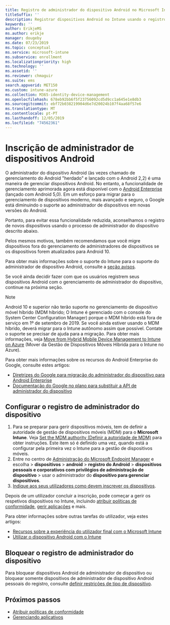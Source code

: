 ```yaml
---
title: Registro de administrador do dispositivo Android no Microsoft Intune
titleSuffix: ''
description: Registrar dispositivos Android no Intune usando o registro de administrador do dispositivo.
keywords: ''
author: ErikjeMS
ms.author: erikje
manager: dougeby
ms.date: 07/23/2019
ms.topic: conceptual
ms.service: microsoft-intune
ms.subservice: enrollment
ms.localizationpriority: high
ms.technology: ''
ms.assetid: ''
ms.reviewer: chmaguir
ms.suite: ems
search.appverid: MET150
ms.custom: intune-azure
ms.collection: M365-identity-device-management
ms.openlocfilehash: 678eb92bb6f5f23756092cd5d9cc1a645e1e8db3
ms.sourcegitcommit: ebf72b038219904d6e7d20024b107f4aa68f57e6
ms.translationtype: MT
ms.contentlocale: pt-PT
ms.lasthandoff: 12/05/2019
ms.locfileid: "74562361"
---
```

# <a name="android-device-administrator-enrollment"></a>Inscrição de administrador de dispositivos Android

O administrador do dispositivo Android (às vezes chamado de gerenciamento do Android "herdado" e lançado com o Android 2,2) é uma maneira de gerenciar dispositivos Android. No entanto, a funcionalidade de gerenciamento aprimorada agora está disponível com o [Android Enterprise](https://www.android.com/enterprise/management/) (lançado com Android 5,0). Em um esforço para migrar para o gerenciamento de dispositivos moderno, mais avançado e seguro, o Google está diminuindo o suporte ao administrador de dispositivos em novas versões do Android.

Portanto, para evitar essa funcionalidade reduzida, aconselhamos o registro de novos dispositivos usando o processo de administrador do dispositivo descrito abaixo.

Pelos mesmos motivos, também recomendamos que você migre dispositivos fora do gerenciamento de administradores de dispositivos se os dispositivos forem atualizados para Android 10. 

Para obter mais informações sobre o suporte do Intune para o suporte do administrador de dispositivo Android, consulte a [seção avisos](../fundamentals/whats-new.md#decreasing-support-for-android-device-administrator).

Se você ainda decidir fazer com que os usuários registrem seus dispositivos Android com o gerenciamento de administrador do dispositivo, continue na próxima seção.  


> [!Note]  
> Android 10 e superior não terão suporte no gerenciamento de dispositivo móvel híbrido (MDM híbrido; O Intune é gerenciado com o console do System Center Configuration Manager) porque o MDM híbrido está fora de serviço em 1º de setembro de 2019. Se você ainda estiver usando o MDM híbrido, deverá migrar para o Intune autônomo assim que possível. Contate o suporte se precisar de ajuda para a migração. Para obter mais informações, veja [Move from Hybrid Mobile Device Management to Intune on Azure](https://aka.ms/hybrid_notification) (Mover da Gestão de Dispositivos Móveis Híbrida para o Intune no Azure).

Para obter mais informações sobre os recursos do Android Enterprise do Google, consulte estes artigos:
- [Diretrizes do Google para migração do administrador do dispositivo para Android Enterprise](http://static.googleusercontent.com/media/android.com/en/enterprise/static/2016/pdfs/enterprise/Android-Enterprise-Migration-Bluebook_2019.pdf)
- [Documentação do Google no plano para substituir a API de administrador do dispositivo](https://developers.google.com/android/work/device-admin-deprecation)


## <a name="set-up-device-administrator-enrollment"></a>Configurar o registro de administrador do dispositivo

1. Para se preparar para gerir dispositivos móveis, tem de definir a autoridade de gestão de dispositivos móveis (MDM) para o **Microsoft Intune**. Veja [Set the MDM authority (Definir a autoridade de MDM)](../fundamentals/mdm-authority-set.md) para obter instruções. Este item só é definido uma vez, quando está a configurar pela primeira vez o Intune para a gestão de dispositivos móveis.
2. Entre no centro de [Administração do Microsoft Endpoint Manager](https://go.microsoft.com/fwlink/?linkid=2109431) e escolha > **dispositivos** > **android** > **registro do Android** > **dispositivos pessoais e corporativos com privilégios de administração de dispositivo** > usar o administrador do **dispositivo para gerenciar dispositivos**.
3. [Indique aos seus utilizadores como devem inscrever os dispositivos](/intune-user-help/enroll-your-device-in-intune-android).  

Depois de um utilizador concluir a inscrição, pode começar a gerir os respetivos dispositivos no Intune, incluindo [atribuir políticas de conformidade](../protect/compliance-policy-create-android.md), [gerir aplicações](../apps/app-management.md) e mais.

Para obter informações sobre outras tarefas do utilizador, veja estes artigos:
- [Recursos sobre a experiência do utilizador final com o Microsoft Intune](../fundamentals/end-user-educate.md)
- [Utilizar o dispositivo Android com o Intune](https://docs.microsoft.com/intune-user-help/using-your-android-device-with-intune)


## <a name="block-device-administrator-enrollment"></a>Bloquear o registro de administrador do dispositivo
Para bloquear dispositivos Android de administrador de dispositivo ou bloquear somente dispositivos de administrador de dispositivo Android pessoais do registro, consulte [definir restrições de tipo de dispositivo](enrollment-restrictions-set.md).



## <a name="next-steps"></a>Próximos passos
- [Atribuir políticas de conformidade](../protect/compliance-policy-create-android.md)
- [Gerenciando aplicativos](../apps/app-management.md)
